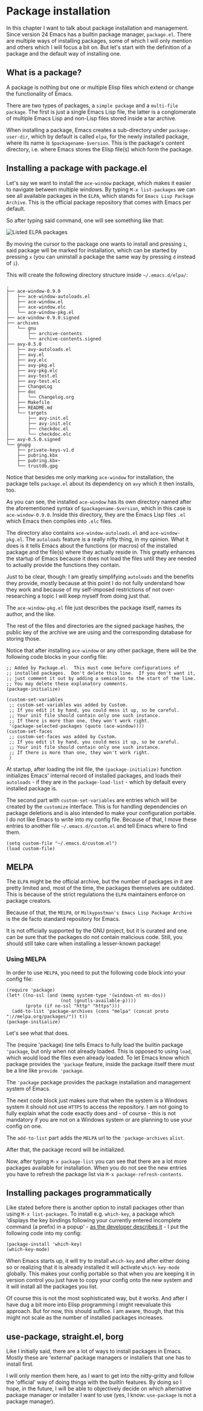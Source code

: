 # Package installation

In this chapter I want to talk about package installation and management. Since version 24 Emacs has a builtin package manager, `package.el`. There are multiple ways of installing packages, some of which I will only mention and others which I will focus a bit on. But let's start with the definition of a package and the default way of installing one.

## What is a package?

A package is nothing but one or multiple Elisp files which extend or change the functionality of Emacs.

There are two types of packages, a `simple package` and a `multi-file package`. The first is just a single Emacs Lisp file, the latter is a conglomerate of multiple Emacs Lisp and non-Lisp files stored inside a tar archive.

When installing a package, Emacs creates a sub-directory under `package-user-dir`, which by default is called `elpa`, for the newly installed package, where its name is `$packagename-$version`. This is the package's content directory, i.e. where Emacs stores the Elisp file(s) which form the package.  

## Installing a package with package.el

Let's say we want to install the `ace-window` package, which makes it easier to navigate between multiple windows. By typing `M-x list-packages` we can see all available packages in the `ELPA`, which stands for `Emacs Lisp Package Archive`. This is the official package repository that comes with Emacs per default.

So after typing said command, one will see something like that:  

![Listed ELPA packages](images/elpa-package-list.png)  

By moving the cursor to the package one wants to install and pressing `i`, said package will be marked for installation, which can be started by pressing `x` (you can uninstall a package the same way by pressing `d` instead of `i`).

This will create the following directory structure inside `~/.emacs.d/elpa/`:

```
.
├── ace-window-0.9.0
│   ├── ace-window-autoloads.el
│   ├── ace-window.el
│   ├── ace-window.elc
│   └── ace-window-pkg.el
├── ace-window-0.9.0.signed
├── archives
│   └── gnu
│       ├── archive-contents
│       └── archive-contents.signed
├── avy-0.5.0
│   ├── avy-autoloads.el
│   ├── avy.el
│   ├── avy.elc
│   ├── avy-pkg.el
│   ├── avy-pkg.elc
│   ├── avy-test.el
│   ├── avy-test.elc
│   ├── ChangeLog
│   ├── doc
│   │   └── Changelog.org
│   ├── Makefile
│   ├── README.md
│   └── targets
│       ├── avy-init.el
│       ├── avy-init.elc
│       ├── checkdoc.el
│       └── checkdoc.elc
├── avy-0.5.0.signed
└── gnupg
    ├── private-keys-v1.d
    ├── pubring.kbx
    ├── pubring.kbx~
    └── trustdb.gpg
```

Notice that besides me only marking `ace-window` for installation, the package tells `package.el` about its dependency on `avy` which it then installs, too.

As you can see, the installed `ace-window` has its own directory named after the aforementioned syntax of `$packagename-$version`, which in this case is `ace-window-0.9.0`. Inside this directory, they are the Emacs Lisp files `.el` which Emacs then compiles into `.elc` files. 

The directory also contains `ace-window-autoloads.el` and `ace-window-pkg.el`. The `autoloads` feature is a really nifty thing, in my opinion. What it does is it tells Emacs about the functions (or macros) of the installed package and the file(s) where they actually reside in. This greatly enhances the startup of Emacs because it does not load the files until they are needed to actually provide the functions they contain.  

Just to be clear, though: I am greatly simplifying `autoloads` and the benefits they provide, mostly because at this point I do not fully understand how they work and because of my self-imposed restrictions of not over-researching a topic I will keep myself from doing just that.  

The `ace-window-pkg.el` file just describes the package itself, names its author, and the like.

The rest of the files and directories are the signed package	hashes, the public key of the archive we are using and the corresponding database for storing those.

Notice that after installing `ace-window` or any other package, there will be the following code blocks in your config file:

```
;; Added by Package.el.  This must come before configurations of
;; installed packages.  Don't delete this line.  If you don't want it,
;; just comment it out by adding a semicolon to the start of the line.
;; You may delete these explanatory comments.
(package-initialize)

(custom-set-variables
 ;; custom-set-variables was added by Custom.
 ;; If you edit it by hand, you could mess it up, so be careful.
 ;; Your init file should contain only one such instance.
 ;; If there is more than one, they won't work right.
 '(package-selected-packages (quote (ace-window))))
(custom-set-faces
 ;; custom-set-faces was added by Custom.
 ;; If you edit it by hand, you could mess it up, so be careful.
 ;; Your init file should contain only one such instance.
 ;; If there is more than one, they won't work right.
 )
```

At startup, after loading the init file, the `(package-initialize)` function initializes Emacs' internal record of installed packages, and loads their `autoloads` - if they are in the `package-load-list` - which by default every installed package is.

The second part with `custom-set-variables` are entries which will be created by the `customize` interface. This is for handling dependencies on package deletions and is also intended to make your configuration portable. I do not like Emacs to write into my config file. Because of that, I move these entries to another file `~/.emacs.d/custom.el` and tell Emacs where to find them.

```
(setq custom-file "~/.emacs.d/custom.el")
(load custom-file)
```

## MELPA

The `ELPA` might be the official archive, but the number of packages in it are pretty limited and, most of the time, the packages themselves are outdated. This is because of the strict regulations the `ELPA` maintainers enforce on package creators.  

Because of that, the `MELPA`, or `Milkypostman's Emacs Lisp Package Archive` is the de facto standard repository for Emacs.  

It is not officially supported by the GNU project, but it is curated and one can be sure that the packages do not contain malicious code. Still, you should still take care when installing a lesser-known package!

### Using MELPA

In order to use `MELPA`, you need to put the following code block into your config file:

```
(require 'package)
(let* ((no-ssl (and (memq system-type '(windows-nt ms-dos))
                    (not (gnutls-available-p))))
       (proto (if no-ssl "http" "https")))
  (add-to-list 'package-archives (cons "melpa" (concat proto "://melpa.org/packages/")) t))
(package-initialize)
```

Let's see what that does. 

The (require 'package) line tells Emacs to fully load the builtin package `'package`, but only when not already loaded. This is opposed to using `load`, which would load the files even already loaded. To let Emacs know which package provides the `'package` feature, inside the package itself there must be a line like `provide 'package`. 

The `'package` package provides the package installation and management system of Emacs.

The next code block just makes sure that when the system is a Windows system it should not use `HTTPS` to access the repository. I am not going to fully explain what the code exactly does and - of course - this is not mandatory if you are not on a Windows system or are planning to use your config on one.

The `add-to-list` part adds the `MELPA` url to the `'package-archives` `alist`.  

After that, the package record will be initialized.

Now, after typing `M-x package-list` you can see that there are a lot more packages available for installation. When you do not see the new entries you have to refresh the package list via `M-x package-refresh-contents`.  

## Installing packages programmatically

Like stated before there is another option to install packages other than using `M-x list-packages`. To install e.g. `which-key`, a package which 'displays the key bindings following your currently entered incomplete command (a prefix) in a popup' - [as the developer describes it](https://github.com/justbur/emacs-which-key) - I put the following code into my config:

```
(package-install 'which-key)
(which-key-mode)
```

When Emacs starts up, it will try to install `which-key` and after either doing so or realizing that it is already installed it will activate `which-key-mode` globally. This makes your config portable so that when you are keeping it in version control you just have to copy your config onto the new system and it will install all the packages you list.  

Of course this is not the most sophisticated way, but it works. And after I have dug a bit more into Elisp programming I might reevaluate this approach. But for now, this should suffice. I am aware, though, that this might not scale as the number of installed packages increases.

## use-package, straight.el, borg

Like I initially said, there are a lot of ways to install packages in Emacs. Mostly these are 'external' package managers or installers that one has to install first.  

I will only mention them here, as I want to get into the nitty-gritty and follow the 'official' way of doing things with the builtin features. By doing so I hope, in the future, I will be able to objectively decide on which alternative package manager or installer I want to use (yes, I know: `use-package` is not a package manager).